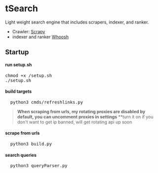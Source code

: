 # tSearch 
Light weight search engine that includes scrapers, indexer, and ranker.
- Crawler: [Scrapy](https://github.com/scrapy/scrapy)
- indexer and ranker [Whoosh](https://github.com/mchaput/whoosh)

## Startup

#### run setup.sh
<pre>
chmod +x /setup.sh
./setup.sh
</pre>


#### build targets
<pre>
  python3 cmds/refreshlinks.py
</pre>
> **When scraping from urls, my rotating proxies are disabled by default, you can uncomment proxies in settings**
> **turn it on if you don't want to get ip banned, will get rotating api up soon
#### scrape from urls
<pre>
  python3 build.py
</pre>

#### search queries
<pre>
  python3 queryParser.py
</pre>





